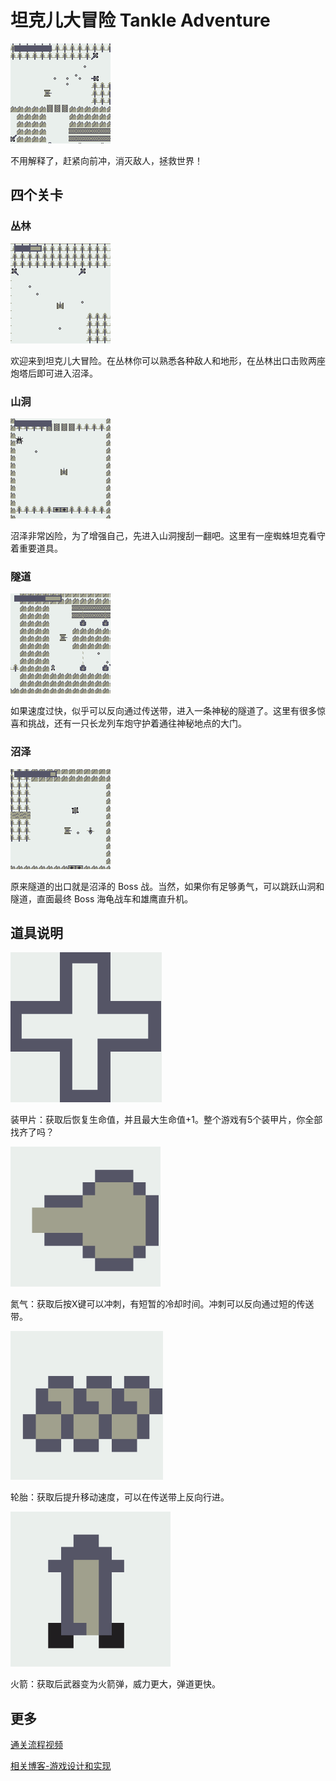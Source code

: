 # 坦克儿大冒险 Tankle Adventure 

![](./cover.png)

不用解释了，赶紧向前冲，消灭敌人，拯救世界！

## 四个关卡

### 丛林

![](./forest.png)

欢迎来到坦克儿大冒险。在丛林你可以熟悉各种敌人和地形，在丛林出口击败两座炮塔后即可进入沼泽。

### 山洞

![](./cave.png)

沼泽非常凶险，为了增强自己，先进入山洞搜刮一翻吧。这里有一座蜘蛛坦克看守着重要道具。

### 隧道

![](./tunnel.png)

如果速度过快，似乎可以反向通过传送带，进入一条神秘的隧道了。这里有很多惊喜和挑战，还有一只长龙列车炮守护着通往神秘地点的大门。

### 沼泽

![](./swamp.png)

原来隧道的出口就是沼泽的 Boss 战。当然，如果你有足够勇气，可以跳跃山洞和隧道，直面最终 Boss 海龟战车和雄鹰直升机。

## 道具说明

![](./heal.png)

装甲片：获取后恢复生命值，并且最大生命值+1。整个游戏有5个装甲片，你全部找齐了吗？

![](./dash.png)

氮气：获取后按X键可以冲刺，有短暂的冷却时间。冲刺可以反向通过短的传送带。

![](./wheel.png)

轮胎：获取后提升移动速度，可以在传送带上反向行进。

![](./missile.png)

火箭：获取后武器变为火箭弹，威力更大，弹道更快。

## 更多

[通关流程视频](https://www.bilibili.com/video/BV18gm2YzEVx)

[相关博客-游戏设计和实现](https://milky2018.github.io/2024/11/12/Tankle-Adventure%E8%AE%BE%E8%AE%A1%E5%92%8C%E5%AE%9E%E7%8E%B0%E6%B5%85%E8%B0%88/)
